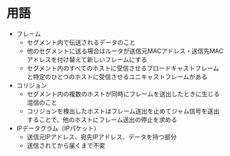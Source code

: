 # 用語

- フレーム
    - セグメント内で伝送されるデータのこと
    - 他のセグメントに送る場合はルータが送信元MACアドレス・送信先MACアドレスを付け替えて新しいフレームにする
    - セグメント内のすべてのホストに受信させるブロードキャストフレームと特定のひとつのホストに受信させるユニキャストフレームがある
- コリジョン
    - セグメント内の複数のホストが同時にフレームを送出したときに生じる混信のこと
    - コリジョンを検出したホストはフレーム送出を止めてジャム信号を送出することで、他のホストにフレーム送出の停止を求める
- IPデータグラム（IPパケット）
    - 送信元IPアドレス、宛先IPアドレス、データを持つ部分
    - 送信されてから届くまで不変
